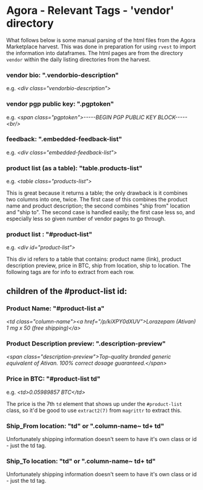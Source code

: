 # Agora - Relevant Tags - 'vendor' directory

What follows below is some manual parsing of the html files from the Agora Marketplace harvest. This was done in preparation for using `rvest` to import the information into dataframes. The html pages are from the directory `vendor` within the daily listing directories from the harvest. 

### vendor bio: ".vendorbio-description"

e.g. _\<div class="vendorbio-description">_

### vendor pgp public key: ".pgptoken"

e.g. _\<span class="pgptoken">-----BEGIN PGP PUBLIC KEY BLOCK-----\<br/>_


### feedback: ".embedded-feedback-list"

e.g. _\<div class="embedded-feedback-list">_


### product list (as a table): "table.products-list"

e.g. _\<table class="products-list">_

This is great because it returns a table; the only drawback is it combines two columns into one, twice. The first case of this combines the product name and product description; the second combines "ship from" location and "ship to". The second case is handled easily; the first case less so, and especially less so given number of vendor pages to go through. 

### product list : "#product-list" 

e.g. _\<div id="product-list">_

This div id refers to a table that contains: product name (link), product description preview, price in BTC, ship from location, ship to location. The following tags are for info to extract from each row. 

## children of the #product-list id:

### Product Name: "#product-list a"

_\<td class="column-name">\<a href="/p/kiXPY0dXUV">Lorazepam (Ativan) 1 mg x 50 (free shipping)\</a>_

### Product Description preview: ".description-preview"

_\<span class="description-preview">Top-quality branded generic equivalent of Ativan. 100% correct dosage guaranteed.\</span>_

### Price in BTC: "#product-list td"

e.g. _\<td>0.05989857 BTC\</td>_

The price is the 7th `td` element that shows up under the `#product-list` class, so it'd be good to use `extract2(7)` from `magrittr` to extract this. 

### Ship_From location: "td" or ".column-name~ td+ td"

Unfortunately shipping information doesn't seem to have it's own class or id - just the td tag. 

### Ship\_To location: "td" or ".column-name~ td+ td"

Unfortunately shipping information doesn't seem to have it's own class or id - just the td tag. 